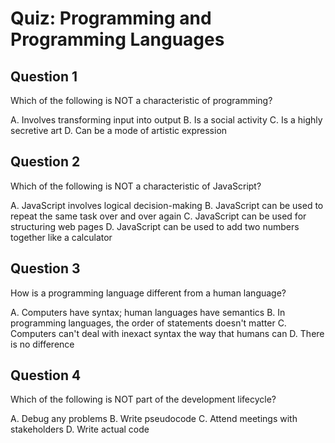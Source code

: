 # Quiz: Programming and Programming Languages

## Question 1
Which of the following is NOT a characteristic of programming?

A. Involves transforming input into output
B. Is a social activity
C. Is a highly secretive art
D. Can be a mode of artistic expression

## Question 2
Which of the following is NOT a characteristic of JavaScript?

A. JavaScript involves logical decision-making
B. JavaScript can be used to repeat the same task over and over again
C. JavaScript can be used for structuring web pages
D. JavaScript can be used to add two numbers together like a calculator

## Question 3
How is a programming language different from a human language?

A.  Computers have syntax; human languages have semantics
B. In programming languages, the order of statements doesn't matter 
C. Computers can't deal with inexact syntax the way that humans can
D. There is no difference

## Question 4
Which of the following is NOT part of the development lifecycle?

A. Debug any problems
B. Write pseudocode
C. Attend meetings with stakeholders
D. Write actual code